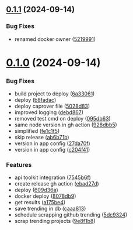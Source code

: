 ## [0.1.1](https://github.com/EddieHubCommunity/github-trending-repos/compare/v0.1.0...v0.1.1) (2024-09-14)


### Bug Fixes

* renamed docker owner ([5219991](https://github.com/EddieHubCommunity/github-trending-repos/commit/5219991afde7cca564766f415998c2655a52de03))



# [0.1.0](https://github.com/EddieHubCommunity/github-trending-repos/compare/9e8f1b888fb6b9e78cd9bc8431c5c2bd13c14aa2...v0.1.0) (2024-09-14)


### Bug Fixes

* build project to deploy ([6a33061](https://github.com/EddieHubCommunity/github-trending-repos/commit/6a3306190a6f64d71556da2aae53a75b4a6326b9))
* deploy ([b8fadac](https://github.com/EddieHubCommunity/github-trending-repos/commit/b8fadacbdeb9e7d15a3d1fd042ca4fa9db805fe8))
* deploy caprover file ([5028d83](https://github.com/EddieHubCommunity/github-trending-repos/commit/5028d83181d7fdbac1f049b5a0962b8c244ee718))
* improved logging ([debd867](https://github.com/EddieHubCommunity/github-trending-repos/commit/debd867df84289482a852fdbd17b5a53c786998e))
* removed test cmd on deploy ([095db63](https://github.com/EddieHubCommunity/github-trending-repos/commit/095db63a720fa747c0f73b82096018e8cfdb095d))
* same node version in gh action ([928dbb5](https://github.com/EddieHubCommunity/github-trending-repos/commit/928dbb53b8ba962ca9dd6cbf43ee3d289b8d5b87))
* simplified ([fe1c1f5](https://github.com/EddieHubCommunity/github-trending-repos/commit/fe1c1f509b745f5562987312bca4c9f9d69ce8e9))
* skip release ([ab6b71b](https://github.com/EddieHubCommunity/github-trending-repos/commit/ab6b71bc9a4ff26cdb1ab4f63d6edd41daa92b9f))
* version in app config ([27da70f](https://github.com/EddieHubCommunity/github-trending-repos/commit/27da70fc1b39ee3cbbb742ea59bb0ca89127af95))
* version in app config ([c204f41](https://github.com/EddieHubCommunity/github-trending-repos/commit/c204f415c4dd641ccbed7ecb4101c0b6d85880e7))


### Features

* api toolkit integration ([7545b6f](https://github.com/EddieHubCommunity/github-trending-repos/commit/7545b6f357b4343210b2a6362d2973be0baec35a))
* create release gh action ([ebad27d](https://github.com/EddieHubCommunity/github-trending-repos/commit/ebad27dd2e6448dd9c56d7794c53953551a659f0))
* deploy ([609d36a](https://github.com/EddieHubCommunity/github-trending-repos/commit/609d36a5108c68fd66df9721b7cd9ded527787ac))
* docker deploy ([8078db9](https://github.com/EddieHubCommunity/github-trending-repos/commit/8078db9ce2e7860727c8603c8fb84d0a1b67ffb6))
* get results ([a175be4](https://github.com/EddieHubCommunity/github-trending-repos/commit/a175be42906573afb744d0c0d168a3458746ab30))
* save trending in db ([caaa813](https://github.com/EddieHubCommunity/github-trending-repos/commit/caaa8136e0b9334e18400ff27ba538980c362a5e))
* schedule scrapping github trending ([5dc9324](https://github.com/EddieHubCommunity/github-trending-repos/commit/5dc93247e4868141eaa0808c9ba4959c505a7990))
* scrap trending projects ([9e8f1b8](https://github.com/EddieHubCommunity/github-trending-repos/commit/9e8f1b888fb6b9e78cd9bc8431c5c2bd13c14aa2))



